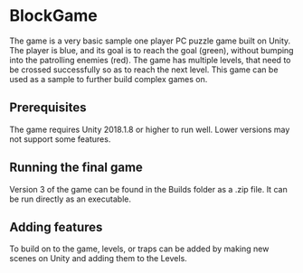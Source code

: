 # BlockGame
The game is a very basic sample one player PC puzzle game built on Unity. The player is blue, and its goal is to reach the goal (green), without bumping into the patrolling enemies (red). The game has multiple levels, that need to be crossed successfully so as to reach the next level. This game can be used as a sample to further build complex games on.

## Prerequisites
The game requires Unity 2018.1.8 or higher to run well. Lower versions may not support some features.

## Running the final game
Version 3 of the game can be found in the Builds folder as a .zip file. It can be run directly as an executable.

## Adding features
To build on to the game, levels, or traps can be added by making new scenes on Unity and adding them to the Levels.
